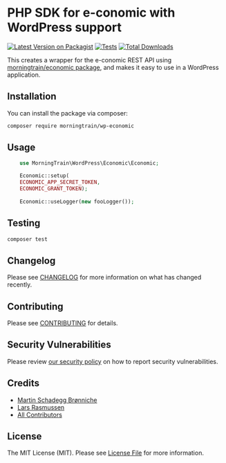 # PHP SDK for e-conomic with WordPress support

[![Latest Version on Packagist](https://img.shields.io/packagist/v/morningtrain/morning-trian-wp-e-conomic.svg?style=flat-square)](https://packagist.org/packages/morningtrain/morning-trian-wp-e-conomic)
[![Tests](https://img.shields.io/github/actions/workflow/status/morningtrain/morning-trian-wp-e-conomic/run-tests.yml?branch=main&label=tests&style=flat-square)](https://github.com/morningtrain/morning-trian-wp-e-conomic/actions/workflows/run-tests.yml)
[![Total Downloads](https://img.shields.io/packagist/dt/morningtrain/morning-trian-wp-e-conomic.svg?style=flat-square)](https://packagist.org/packages/morningtrain/morning-trian-wp-e-conomic)

This creates a wrapper for the e-conomic REST API using [morningtrain/economic package](https://github.com/Morning-Train/economic), and makes it easy to use in a WordPress application.

## Installation

You can install the package via composer:

```bash
composer require morningtrain/wp-economic
```

## Usage

```php
    use MorningTrain\WordPress\Economic\Economic;

    Economic::setup(
    ECONOMIC_APP_SECRET_TOKEN,
    ECONOMIC_GRANT_TOKEN);
    
    Economic::useLogger(new fooLogger());
```

## Testing

```bash
composer test
```

## Changelog

Please see [CHANGELOG](CHANGELOG.md) for more information on what has changed recently.

## Contributing

Please see [CONTRIBUTING](https://github.com/spatie/.github/blob/main/CONTRIBUTING.md) for details.

## Security Vulnerabilities

Please review [our security policy](../../security/policy) on how to report security vulnerabilities.

## Credits

- [Martin Schadegg Brønniche](https://github.com/mschadegg)
- [Lars Rasmussen](https://github.com/larasmorningtrain)
- [All Contributors](../../contributors)

## License

The MIT License (MIT). Please see [License File](LICENSE.md) for more information.
